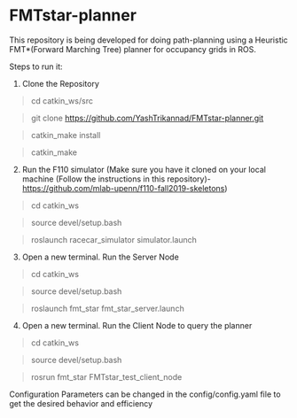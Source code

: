 # FMTstar-planner

This repository is being developed for doing path-planning using a Heuristic FMT*(Forward Marching Tree) planner for occupancy grids in ROS.

Steps to run it:
1. Clone the Repository

> cd catkin_ws/src 

> git clone https://github.com/YashTrikannad/FMTstar-planner.git 

> catkin_make install

> catkin_make

2. Run the F110 simulator (Make sure you have it cloned on your local machine (Follow the instructions in this repository)- https://github.com/mlab-upenn/f110-fall2019-skeletons)

> cd catkin_ws

> source devel/setup.bash

> roslaunch racecar_simulator simulator.launch

3. Open a new terminal. Run the Server Node

> cd catkin_ws

> source devel/setup.bash

> roslaunch fmt_star fmt_star_server.launch

4. Open a new terminal. Run the Client Node to query the planner

> cd catkin_ws

> source devel/setup.bash

> rosrun fmt_star FMTstar_test_client_node


Configuration Parameters can be changed in the config/config.yaml file to get the desired behavior and efficiency
